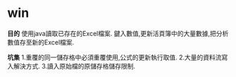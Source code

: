 # win
**目的**
使用java讀取已存在的Excel檔案.
鍵入數值,更新活頁簿中的大量數據,把分析數值存至新的Excel檔案.

**坑集**
1.重覆的同一儲存格中必須重覆使用,公式的更新執行取值.
2.大量的資料流寫入解決方式.
3.讀入原始檔的原儲存格儲存限制.
